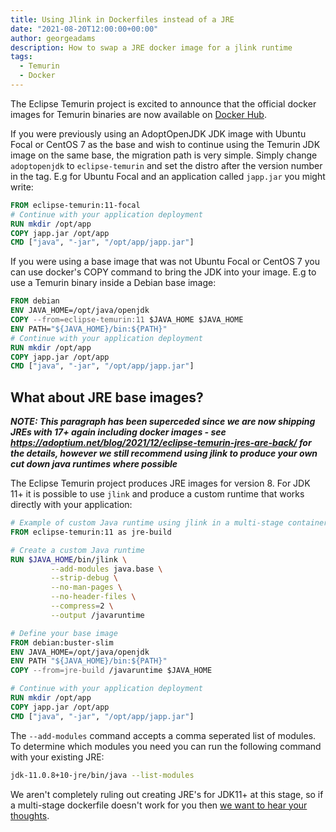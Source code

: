```yaml
---
title: Using Jlink in Dockerfiles instead of a JRE
date: "2021-08-20T12:00:00+00:00"
author: georgeadams
description: How to swap a JRE docker image for a jlink runtime
tags:
  - Temurin
  - Docker
---
```


The Eclipse Temurin project is excited to announce that the official docker images for Temurin binaries are now available on [Docker Hub](https://hub.docker.com/_/eclipse-temurin).

If you were previously using an AdoptOpenJDK JDK image with Ubuntu Focal or CentOS 7 as the base and wish to continue using the Temurin JDK image on the same base, the migration path is very simple. Simply change `adoptopenjdk` to `eclipse-temurin` and set the distro after the version number in the tag. E.g for Ubuntu Focal and an application called `japp.jar` you might write:

```dockerfile
FROM eclipse-temurin:11-focal
# Continue with your application deployment
RUN mkdir /opt/app
COPY japp.jar /opt/app
CMD ["java", "-jar", "/opt/app/japp.jar"]
```

If you were using a base image that was not Ubuntu Focal or CentOS 7 you can use docker's COPY command to bring the JDK into your image. E.g to use a Temurin binary inside a Debian base image:

```dockerfile
FROM debian
ENV JAVA_HOME=/opt/java/openjdk
COPY --from=eclipse-temurin:11 $JAVA_HOME $JAVA_HOME
ENV PATH="${JAVA_HOME}/bin:${PATH}"
# Continue with your application deployment
RUN mkdir /opt/app
COPY japp.jar /opt/app
CMD ["java", "-jar", "/opt/app/japp.jar"]
```

## What about JRE base images?

***NOTE: This paragraph has been superceded since we are now shipping JREs with 17+ again including docker images - see https://adoptium.net/blog/2021/12/eclipse-temurin-jres-are-back/ for the details, however we still recommend using jlink to produce your own cut down java runtimes where possible***

The Eclipse Temurin project produces JRE images for version 8. For JDK 11+ it is possible to use `jlink` and produce a custom runtime that works directly with your application:

```dockerfile
# Example of custom Java runtime using jlink in a multi-stage container build
FROM eclipse-temurin:11 as jre-build

# Create a custom Java runtime
RUN $JAVA_HOME/bin/jlink \
         --add-modules java.base \
         --strip-debug \
         --no-man-pages \
         --no-header-files \
         --compress=2 \
         --output /javaruntime

# Define your base image
FROM debian:buster-slim
ENV JAVA_HOME=/opt/java/openjdk
ENV PATH "${JAVA_HOME}/bin:${PATH}"
COPY --from=jre-build /javaruntime $JAVA_HOME

# Continue with your application deployment
RUN mkdir /opt/app
COPY japp.jar /opt/app
CMD ["java", "-jar", "/opt/app/japp.jar"]
```

The `--add-modules` command accepts a comma seperated list of modules. To determine which modules you need you can run the following command with your existing JRE:

```bash
jdk-11.0.8+10-jre/bin/java --list-modules
```

We aren't completely ruling out creating JRE's for JDK11+ at this stage, so if a multi-stage dockerfile doesn't work for you then [we want to hear your thoughts](https://github.com/adoptium/temurin-build/issues/2683).
